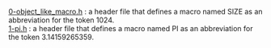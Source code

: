 [0-object_like_macro.h](./0-object_like_macro.h) : a header file that defines a macro named SIZE as an abbreviation for the token 1024. <br/>
[1-pi.h](./1-pi.h) : a header file that defines a macro named PI as an abbreviation for the token 3.14159265359. <br/>